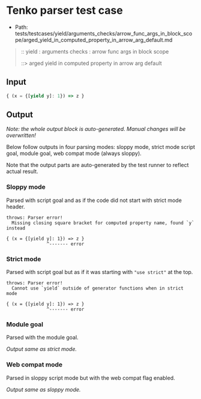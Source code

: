 # Tenko parser test case

- Path: tests/testcases/yield/arguments_checks/arrow_func_args_in_block_scope/arged_yield_in_computed_property_in_arrow_arg_default.md

> :: yield : arguments checks : arrow func args in block scope
>
> ::> arged yield in computed property in arrow arg default

## Input


`````js
{ (x = {[yield y]: 1}) => z }
`````

## Output

_Note: the whole output block is auto-generated. Manual changes will be overwritten!_

Below follow outputs in four parsing modes: sloppy mode, strict mode script goal, module goal, web compat mode (always sloppy).

Note that the output parts are auto-generated by the test runner to reflect actual result.

### Sloppy mode

Parsed with script goal and as if the code did not start with strict mode header.

`````
throws: Parser error!
  Missing closing square bracket for computed property name, found `y` instead

{ (x = {[yield y]: 1}) => z }
               ^------- error
`````

### Strict mode

Parsed with script goal but as if it was starting with `"use strict"` at the top.

`````
throws: Parser error!
  Cannot use `yield` outside of generator functions when in strict mode

{ (x = {[yield y]: 1}) => z }
               ^------- error
`````


### Module goal

Parsed with the module goal.

_Output same as strict mode._

### Web compat mode

Parsed in sloppy script mode but with the web compat flag enabled.

_Output same as sloppy mode._
